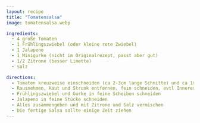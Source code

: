 ```yaml
---
layout: recipe
title: "Tomatensalsa"
image: tomatensalsa.webp

ingredients:
  - 4 große Tomaten
  - 1 Frühlingszwiebel (oder kleine rote Zwiebel)
  - 1 Jalapeno
  - 1 Minigurke (nicht im Originalrezept, passt aber gut)
  - 1/2 Zitrone (besser Limette)
  - Salz

directions:
  - Tomaten kreuzweise einschneiden (ca 2-3cm lange Schnitte) und ca 1min in vorher aufgekochtes Wasser einlegen (damit sich die Haut besser löst)
  - Rausnehmen, Haut und Strunk entfernen, fein schneiden, evtl Inneres weggeben damit es weniger flüssig ist
  - Frühlingszwiebel und Gurke in feine Scheiben schneiden
  - Jalapeno in feine Stücke schneiden
  - Alles zusammengeben und mit Zitrone und Salz vermischen
  - Die fertige Salsa sollte einige Zeit ziehen
---
```

